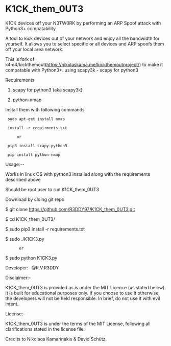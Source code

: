 # K1CK_them_0UT3
K1CK  devices off your N3TW0RK by performing an ARP Spoof attack with Python3+ compatability

A tool to kick devices out of your network and enjoy all the bandwidth for yourself. It allows you to select specific or all devices and ARP spoofs them off your local area network.

This is fork of k4m4/kickthemout(https://nikolaskama.me/kickthemoutproject/) to make it compatable with Python3+.
using scapy3k - scapy for python3




Requirements 

 1. scapy for python3 (aka scapy3k)
    
 2. python-nmap
 
 Install them with following commands 
 
     sudo apt-get install nmap
 
     install -r requirments.txt
 
         or 
    
     pip3 install scapy-python3
   
     pip install python-nmap
  
  


  Usage:--

  Works in linux OS  with python3 installed along with the requirements described above

  Should be root user to run K1CK_them_0UT3

  Download by cloing git repo 

  $ git clone https://github.com/R3DDY97/K1CK_them_0UT3.git

  $ cd K1CK_them_0UT3/

  $ sudo pip3 install -r requirements.txt

  $ sudo    ./K1CK3.py
   
          or
   
   $ sudo python K1CK3.py


  
  Developer:- @R.V.R3DDY


  Disclaimer:-

  K1CK_them_0UT3 is provided as is under the MIT Licence (as stated below). It is built for educational purposes only. If you    choose to use it otherwise, the developers will not be held responsible. In brief, do not use it with evil intent.

  License:-

  K1CK_them_0UT3 is under the terms of the MIT License, following all clarifications stated in the license file.

  Credits to Nikolaos Kamarinakis & David Schütz.





